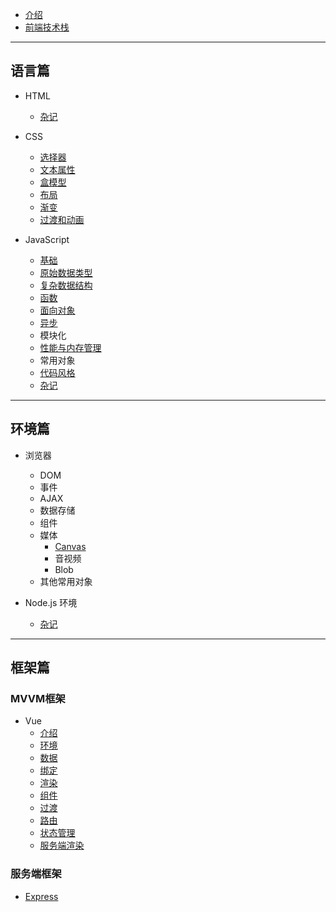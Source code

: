* [介绍](README.md)
* [前端技术栈](stack.md)

----
<h2>语言篇</h2>

* HTML
	* [杂记](html/misc.md)

* CSS
	* [选择器](css/selector.md)
	* [文本属性](css/text.md)
	* [盒模型](css/box.md)
	* [布局](css/layout.md)
	* [渐变](css/gradient.md)
	* [过渡和动画](css/animation.md)

* JavaScript
	* [基础](js/base.md)
	* [原始数据类型](js/data.md)
	* [复杂数据结构](js/ds.md)
	* [函数](js/function.md)
	* [面向对象](js/oop.md)
	* [异步](js/async.md)
	* 模块化
	* [性能与内存管理](js/performence-memory.md)
	* 常用对象
	* [代码风格](js/code-style.md)
	* [杂记](js/misc.md)

----
<h2>环境篇</h2>

* 浏览器
	* DOM
	* 事件
	* AJAX
	* 数据存储
	* 组件
	* 媒体
		* [Canvas](webpic/canvas.md)
		* 音视频
		* Blob
	* 其他常用对象

* Node.js 环境
	* [杂记](node/misc.md)

----
<h2>框架篇</h2>

<h3>MVVM框架</h3>

* Vue
	* [介绍](vue/introduction.md)
	* [环境](vue/environment.md)
	* [数据](vue/data.md)
	* [绑定](vue/bind.md)
	* [渲染](vue/apply.md)
	* [组件](vue/component.md)
	* [过渡](vue/transition.md)
	* [路由](vue/router.md)
	* [状态管理](vue/state.md)
	* [服务端渲染](vue/ssr.md)

<h3>服务端框架</h3>

* [Express](node/express.md)
